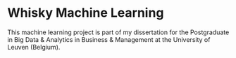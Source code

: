 # Whisky Machine Learning
This machine learning project is part of my dissertation for the Postgraduate in Big Data & Analytics in Business & Management at the University of Leuven (Belgium). 
